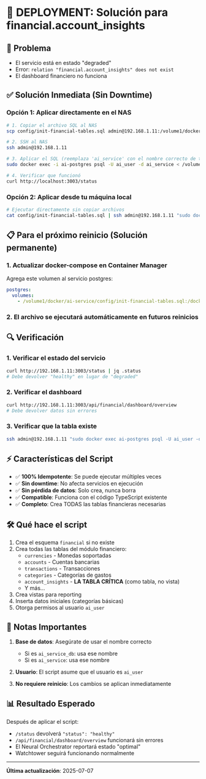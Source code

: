 # 🚀 DEPLOYMENT: Solución para financial.account_insights

## 🎯 Problema
- El servicio está en estado "degraded" 
- Error: `relation "financial.account_insights" does not exist`
- El dashboard financiero no funciona

## ✅ Solución Inmediata (Sin Downtime)

### Opción 1: Aplicar directamente en el NAS

```bash
# 1. Copiar el archivo SQL al NAS
scp config/init-financial-tables.sql admin@192.168.1.11:/volume1/docker/ai-service/config/

# 2. SSH al NAS
ssh admin@192.168.1.11

# 3. Aplicar el SQL (reemplaza 'ai_service' con el nombre correcto de tu BD)
sudo docker exec -i ai-postgres psql -U ai_user -d ai_service < /volume1/docker/ai-service/config/init-financial-tables.sql

# 4. Verificar que funcionó
curl http://localhost:3003/status
```

### Opción 2: Aplicar desde tu máquina local

```bash
# Ejecutar directamente sin copiar archivos
cat config/init-financial-tables.sql | ssh admin@192.168.1.11 "sudo docker exec -i ai-postgres psql -U ai_user -d ai_service"
```

## 📋 Para el próximo reinicio (Solución permanente)

### 1. Actualizar docker-compose en Container Manager

Agrega este volumen al servicio postgres:

```yaml
postgres:
  volumes:
    - /volume1/docker/ai-service/config/init-financial-tables.sql:/docker-entrypoint-initdb.d/02-financial.sql:ro
```

### 2. El archivo se ejecutará automáticamente en futuros reinicios

## 🔍 Verificación

### 1. Verificar el estado del servicio
```bash
curl http://192.168.1.11:3003/status | jq .status
# Debe devolver "healthy" en lugar de "degraded"
```

### 2. Verificar el dashboard
```bash
curl http://192.168.1.11:3003/api/financial/dashboard/overview
# Debe devolver datos sin errores
```

### 3. Verificar que la tabla existe
```bash
ssh admin@192.168.1.11 "sudo docker exec ai-postgres psql -U ai_user -d ai_service -c 'SELECT COUNT(*) FROM financial.account_insights;'"
```

## ⚡ Características del Script

- ✅ **100% Idempotente**: Se puede ejecutar múltiples veces
- ✅ **Sin downtime**: No afecta servicios en ejecución  
- ✅ **Sin pérdida de datos**: Solo crea, nunca borra
- ✅ **Compatible**: Funciona con el código TypeScript existente
- ✅ **Completo**: Crea TODAS las tablas financieras necesarias

## 🛠️ Qué hace el script

1. Crea el esquema `financial` si no existe
2. Crea todas las tablas del módulo financiero:
   - `currencies` - Monedas soportadas
   - `accounts` - Cuentas bancarias
   - `transactions` - Transacciones
   - `categories` - Categorías de gastos
   - `account_insights` - **LA TABLA CRÍTICA** (como tabla, no vista)
   - Y más...
3. Crea vistas para reporting
4. Inserta datos iniciales (categorías básicas)
5. Otorga permisos al usuario `ai_user`

## 🚨 Notas Importantes

1. **Base de datos**: Asegúrate de usar el nombre correcto
   - Si es `ai_service_db`: usa ese nombre
   - Si es `ai_service`: usa ese nombre

2. **Usuario**: El script asume que el usuario es `ai_user`

3. **No requiere reinicio**: Los cambios se aplican inmediatamente

## 📊 Resultado Esperado

Después de aplicar el script:
- `/status` devolverá `"status": "healthy"`
- `/api/financial/dashboard/overview` funcionará sin errores
- El Neural Orchestrator reportará estado "optimal"
- Watchtower seguirá funcionando normalmente

---

**Última actualización**: 2025-07-07